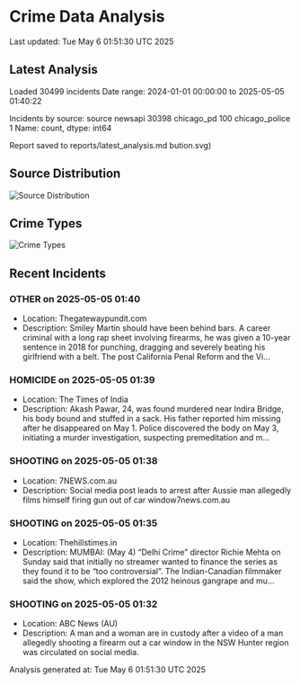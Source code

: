# Crime Data Analysis
Last updated: Tue May  6 01:51:30 UTC 2025

## Latest Analysis

Loaded 30499 incidents
Date range: 2024-01-01 00:00:00 to 2025-05-05 01:40:22

Incidents by source:
source
newsapi           30398
chicago_pd          100
chicago_police        1
Name: count, dtype: int64

Report saved to reports/latest_analysis.md
bution.svg)

## Source Distribution
![Source Distribution](images/source_distribution.svg)

## Crime Types
![Crime Types](images/crime_types.svg)

## Recent Incidents

### OTHER on 2025-05-05 01:40
- Location: Thegatewaypundit.com
- Description: Smiley Martin should have been behind bars. A career criminal with a long rap sheet involving firearms, he was given a 10-year sentence in 2018 for punching, dragging and severely beating his girlfriend with a belt.
The post California Penal Reform and the Vi…


### HOMICIDE on 2025-05-05 01:39
- Location: The Times of India
- Description: Akash Pawar, 24, was found murdered near Indira Bridge, his body bound and stuffed in a sack. His father reported him missing after he disappeared on May 1. Police discovered the body on May 3, initiating a murder investigation, suspecting premeditation and m…


### SHOOTING on 2025-05-05 01:38
- Location: 7NEWS.com.au
- Description: Social media post leads to arrest after Aussie man allegedly films himself firing gun out of car window7news.com.au


### SHOOTING on 2025-05-05 01:35
- Location: Thehillstimes.in
- Description: MUMBAI: (May 4) “Delhi Crime” director Richie Mehta on Sunday said that initially no streamer wanted to finance the series as they found it to be “too controversial”. The Indian-Canadian filmmaker said the show, which explored the 2012 heinous gangrape and mu…


### SHOOTING on 2025-05-05 01:32
- Location: ABC News (AU)
- Description: A man and a woman are in custody after a video of a man allegedly shooting a firearm out a car window in the NSW Hunter region was circulated on social media.

Analysis generated at: Tue May  6 01:51:30 UTC 2025
